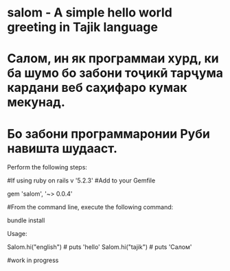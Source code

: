 # salom - A simple hello world greeting in Tajik language
# Салом, ин як программаи хурд, ки ба шумо бo забони тоҷикӣ тарҷума кардани веб саҳифаро кумак мекунад.
# Бо забони программаронии Руби навишта шудааст. 

Perform the following steps:

#If using ruby on rails v '5.2.3' 
#Add to your Gemfile

gem 'salom', '~> 0.0.4'

#From the command line, execute the following command:

bundle install

Usage:

Salom.hi("english")   # puts 'hello'
Salom.hi("tajik")     # puts 'Салом'

#work in progress
